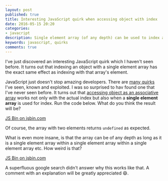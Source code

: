 ```yaml
---
layout: post
published: true
title: Interesting JavaScript quirk when accessing object with index
date: 2016-05-15 20:20
categories:
- javacript
description: Single element array (of any depth) can be used to index an object and gives same result as indexing with the array element itself
keywords: javascript, quirks
comments: true
---
```


I've just discovered an interesting JavaScript quirk which I haven't seen before. It turns out that indexing an object with a single
element array has the exact same effect as indexing with that array's element.

<!--more-->

JavaScript just doesn't stop amazing developers. There are [many quirks][q] I've seen, known and exploited. I was so surprised to hav
found one that I've never seen before. It turns out that [accessing object as an associative array][arr] works not only with the actual
index but also when a **single element array** is used for index. Run the code below. What do you think the result will be?

<a class="jsbin-embed" href="http://jsbin.com/malopafuju/embed?js,console">JS Bin on jsbin.com</a>

Of course, the array with two elements returns `undefined` as expected.

What is even more insane, is that the array can be of any depth as long as it is a single element array within a single element array 
within a single element array etc. How weird is that?

<a class="jsbin-embed" href="http://jsbin.com/joyegufagu/embed?js,console">JS Bin on jsbin.com</a><script src="http://static.jsbin.com/js/embed.min.js?3.35.12"></script>

A superfluous google search didn't answer why this works like that. A comment with an explanation will be greatly appreciated :smile:.

[q]: http://developer.telerik.com/featured/seven-javascript-quirks-i-wish-id-known-about/
[arr]: http://www.quirksmode.org/js/associative.html
